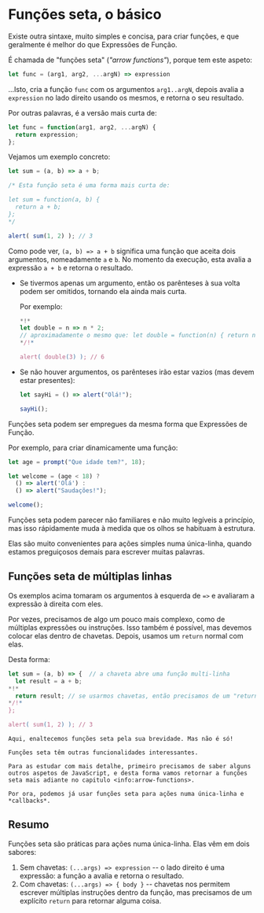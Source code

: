 # Funções seta, o básico

Existe outra sintaxe, muito simples e concisa, para criar funções, e que geralmente é melhor do que Expressões de Função.

É chamada de "funções seta" (*"arrow functions"*), porque tem este aspeto:

```js
let func = (arg1, arg2, ...argN) => expression
```

...Isto, cria a função `func` com os argumentos `arg1..argN`, depois avalia a `expression` no lado direito usando os mesmos, e retorna o seu resultado.

Por outras palavras, é a versão mais curta de:

```js
let func = function(arg1, arg2, ...argN) {
  return expression;
};
```

Vejamos um exemplo concreto:

```js run
let sum = (a, b) => a + b;

/* Esta função seta é uma forma mais curta de:

let sum = function(a, b) {
  return a + b;
};
*/

alert( sum(1, 2) ); // 3
```

Como pode ver, `(a, b) => a + b` significa uma função que aceita dois argumentos, nomeadamente `a` e `b`. No momento da execução, esta avalia a expressão `a + b` e retorna o resultado.

- Se tivermos apenas um argumento, então os parênteses à sua volta podem ser omitidos, tornando ela ainda mais curta.

    Por exemplo:

    ```js run
    *!*
    let double = n => n * 2;
    // aproximadamente o mesmo que: let double = function(n) { return n * 2 }
    */!*

    alert( double(3) ); // 6
    ```

- Se não houver argumentos, os parênteses irão estar vazios (mas devem estar presentes):

    ```js run
    let sayHi = () => alert("Olá!");

    sayHi();
    ```

Funções seta podem ser empregues da mesma forma que Expressões de Função.

Por exemplo, para criar dinamicamente uma função:

```js run
let age = prompt("Que idade tem?", 18);

let welcome = (age < 18) ?
  () => alert('Olá') :
  () => alert("Saudações!");

welcome();
```

Funções seta podem parecer não familiares e não muito legíveis a princípio, mas isso rápidamente muda à medida que os olhos se habituam à estrutura.

Elas são muito convenientes para ações simples numa única-linha, quando estamos preguiçosos demais para escrever muitas palavras.

## Funções seta de múltiplas linhas

Os exemplos acima tomaram os argumentos à esquerda de `=>` e avaliaram a expressão à direita com eles.

Por vezes, precisamos de algo um pouco mais complexo, como de múltiplas expressões ou instruções. Isso também é possível, mas devemos colocar elas dentro de chavetas. Depois, usamos um `return` normal com elas.

Desta forma:

```js run
let sum = (a, b) => {  // a chaveta abre uma função multi-linha
  let result = a + b;
*!*
  return result; // se usarmos chavetas, então precisamos de um "return" explícito
*/!*
};

alert( sum(1, 2) ); // 3
```

```smart header="Mais à frente"
Aqui, enaltecemos funções seta pela sua brevidade. Mas não é só!

Funções seta têm outras funcionalidades interessantes.

Para as estudar com mais detalhe, primeiro precisamos de saber alguns outros aspetos de JavaScript, e desta forma vamos retornar a funções seta mais adiante no capitulo <info:arrow-functions>.

Por ora, podemos já usar funções seta para ações numa única-linha e *callbacks*.
```

## Resumo

Funções seta são práticas para ações numa única-linha. Elas vêm em dois sabores:

1. Sem chavetas: `(...args) => expression` -- o lado direito é uma expressão: a função a avalia e retorna o resultado.
2. Com chavetas: `(...args) => { body }` -- chavetas nos permitem escrever múltiplas instruções dentro da função, mas precisamos de um explícito `return` para retornar alguma coisa.
